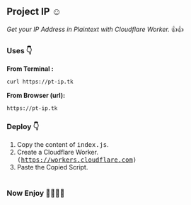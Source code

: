## Project IP ☺ <br>
*Get your IP Address in Plaintext with Cloudflare Worker.* 👍👍<br>

### Uses 👇<br>
**From Terminal :**<br>

```bash
curl https://pt-ip.tk
```
**From Browser (url):**<br>
```
https://pt-ip.tk
```

### Deploy 👇<br>
1. Copy the content of <tt>index.js</tt>.<br>
2. Create a Cloudflare Worker.<br>
<tt>(https://workers.cloudflare.com)</tt><br>
3. Paste the Copied Script.<br><br>

### Now Enjoy 🎉🥳🎊🎈
